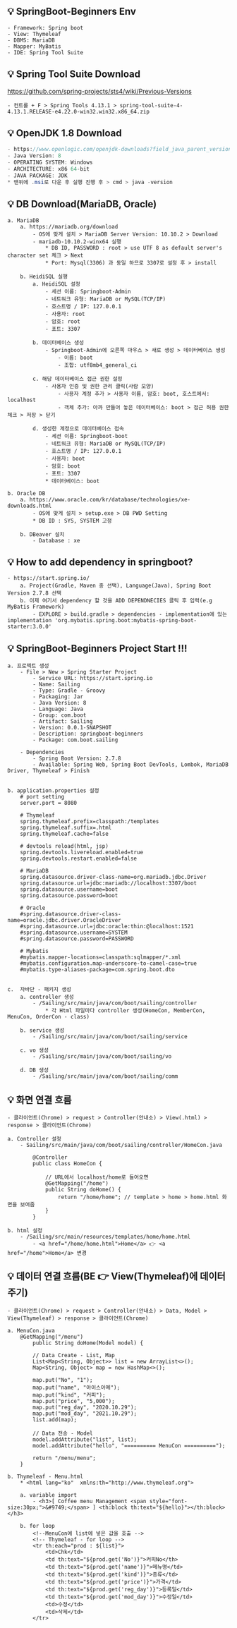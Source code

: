 ## 💡 SpringBoot-Beginners Env
    - Framework: Spring boot
    - View: Thymeleaf
    - DBMS: MariaDB
    - Mapper: MyBatis
    - IDE: Spring Tool Suite
    
## 💡 Spring Tool Suite Download 
https://github.com/spring-projects/sts4/wiki/Previous-Versions

    - 컨트롤 + F > Spring Tools 4.13.1 > spring-tool-suite-4-4.13.1.RELEASE-e4.22.0-win32.win32.x86_64.zip
    
## 💡 OpenJDK 1.8 Download
```java
- https://www.openlogic.com/openjdk-downloads?field_java_parent_version_target_id=416&field_operating_system_target_id=436&field_architecture_target_id=391&field_java_package_target_id=396
- Java Version: 8
- OPERATING SYSTEM: Windows
- ARCHITECTURE: x86 64-bit
- JAVA PACKAGE: JDK
* 맨위에 .msi로 다운 후 실행 진행 후 > cmd > java -version
```    

## 💡 DB Download(MariaDB, Oracle)
    a. MariaDB 
        a. https://mariadb.org/download
            - OS에 맞게 설치 > MariaDB Server Version: 10.10.2 > Download
            - mariadb-10.10.2-winx64 실행 
                * DB ID, PASSWORD : root > use UTF 8 as default server's character set 체크 > Next
                * Port: Mysql(3306) 과 동일 하므로 3307로 설정 후 > install
            
        b. HeidiSQL 실행
            a. HeidiSQL 설정
                - 세션 이름: Springboot-Admin
                - 네트워크 유형: MariaDB or MySQL(TCP/IP)
                - 호스트명 / IP: 127.0.0.1
                - 사용자: root
                - 암호: root
                - 포트: 3307

            b. 데이터베이스 생성
                - Springboot-Admin에 오른쪽 마우스 > 새로 생성 > 데이터베이스 생성 
                    - 이름: boot
                    - 조합: utf8mb4_general_ci 
            
            c. 해당 데이터베이스 접근 권한 설정
                - 사용자 인증 및 권한 관리 클릭(사람 모양) 
                    - 사용자 계정 추가 > 사용자 이름, 암호: boot, 호스트에서: localhost
                    - 객체 추가: 아까 만들어 놓은 데이터베이스: boot > 접근 허용 권한 체크 > 저장 > 닫기 
                    
            d. 생성한 계정으로 데이터베이스 접속
                - 세션 이름: Springboot-boot
                - 네트워크 유형: MariaDB or MySQL(TCP/IP)
                - 호스트명 / IP: 127.0.0.1
                - 사용자: boot
                - 암호: boot
                - 포트: 3307
                * 데이터베이스: boot
    
    b. Oracle DB
        a. https://www.oracle.com/kr/database/technologies/xe-downloads.html
            - OS에 맞게 설치 > setup.exe > DB PWD Setting
            * DB ID : SYS, SYSTEM 고정
            
        b. DBeaver 설치
            - Database : xe

## 💡 How to add dependency in springboot?
    - https://start.spring.io/
        a. Project(Gradle, Maven 중 선택), Language(Java), Spring Boot Version 2.7.8 선택 
        b. 이제 여기서 dependency 할 것을 ADD DEPENDNECIES 클릭 후 입력(e.g MyBatis Framework)
            - EXPLORE > build.gradle > dependencies - implementation에 있는 implementation 'org.mybatis.spring.boot:mybatis-spring-boot-starter:3.0.0' 
                    
## 💡 SpringBoot-Beginners Project Start !!!        
    a. 프로젝트 생성 
        - File > New > Spring Starter Project
            - Service URL: https://start.spring.io
            - Name: Sailing
            - Type: Gradle - Groovy 
            - Packaging: Jar
            - Java Version: 8
            - Language: Java
            - Group: com.boot
            - Artifact: Sailing
            - Version: 0.0.1-SNAPSHOT
            - Description: springboot-beginners
            - Package: com.boot.sailing
        
        - Dependencies
            - Spring Boot Version: 2.7.8
            - Available: Spring Web, Spring Boot DevTools, Lombok, MariaDB Driver, Thymeleaf > Finish
                  
                  
    b. application.properties 설정
        # port setting
        server.port = 8080

        # Thymeleaf
        spring.thymeleaf.prefix=classpath:/templates
        spring.thymeleaf.suffix=.html
        spring.thymeleaf.cache=false

        # devtools reload(html, jsp)
        spring.devtools.livereload.enabled=true
        spring.devtools.restart.enabled=false

        # MariaDB
        spring.datasource.driver-class-name=org.mariadb.jdbc.Driver
        spring.datasource.url=jdbc:mariadb://localhost:3307/boot
        spring.datasource.username=boot
        spring.datasource.password=boot

        # Oracle
        #spring.datasource.driver-class-name=oracle.jdbc.driver.OracleDriver
        #spring.datasource.url=jdbc:oracle:thin:@localhost:1521
        #spring.datasource.username=SYSTEM
        #spring.datasource.password=PASSWORD
         
        # Mybatis
        #mybatis.mapper-locations=classpath:sqlmapper/*.xml
        #mybatis.configuration.map-underscore-to-camel-case=true
        #mybatis.type-aliases-package=com.spring.boot.dto
        
        
    c.  자바단 - 패키지 생성
        a. controller 생성
            - /Sailing/src/main/java/com/boot/sailing/controller
                * 각 Html 파일마다 controller 생성(HomeCon, MemberCon, MenuCon, OrderCon - class)
            
        b. service 생성
            - /Sailing/src/main/java/com/boot/sailing/service
            
        c. vo 생성
            - /Sailing/src/main/java/com/boot/sailing/vo
                                
        d. DB 생성
            - /Sailing/src/main/java/com/boot/sailing/comm
      
## 💡 화면 연결 흐름
    - 클라이언트(Chrome) > request > Controller(안내소) > View(.html) > response > 클라이언트(Chrome)
    
    a. Controller 설정 
        - Sailing/src/main/java/com/boot/sailing/controller/HomeCon.java
        
            @Controller
            public class HomeCon {

                // URL에서 localhost/home로 들어오면
                @GetMapping("/home")
                public String doHome() {
                    return "/home/home"; // template > home > home.html 화면을 보여줌
                }
            }
        
    b. html 설정
        - /Sailing/src/main/resources/templates/home/home.html
            - <a href="/home/home.html">Home</a> 👉 <a href="/home">Home</a> 변경
                    
## 💡 데이터 연결 흐름(BE 👉 View(Thymeleaf)에 데이터 주기)    
    - 클라이언트(Chrome) > request > Controller(안내소) > Data, Model > View(Thymeleaf) > response > 클라이언트(Chrome)

    a. MenuCon.java
        @GetMapping("/menu")
            public String doHome(Model model) {

            // Data Create - List, Map
            List<Map<String, Object>> list = new ArrayList<>();
            Map<String, Object> map = new HashMap<>();

            map.put("No", "1");
            map.put("name", "아이스아메");
            map.put("kind", "커피");
            map.put("price", "5,000");
            map.put("reg_day", "2020.10.29");
            map.put("mod_day", "2021.10.29");
            list.add(map);

            // Data 전송 - Model
            model.addAttribute("list", list);
            model.addAttribute("hello", "========== MenuCon ==========");

            return "/menu/menu"; 
        }    
    
    b. Thymeleaf - Menu.html
        * <html lang="ko"  xmlns:th="http://www.thymeleaf.org">
            
        a. variable import 
            - <h3>[ Coffee menu Management <span style="font-size:30px;">&#9749;</span> ] <th:block th:text="${hello}"></th:block>  </h3>

        b. for loop
            <!--MenuCon에 list에 넣은 값을 호출 -->
            <!-- Thymeleaf - for loop -->      
            <tr th:each="prod : ${list}">
                <td>Chk</td>
                <td th:text="${prod.get('No')}">커피No</th>
                <td th:text="${prod.get('name')}">메뉴명</td>
                <td th:text="${prod.get('kind')}">종류</td>
                <td th:text="${prod.get('price')}">가격</td>
                <td th:text="${prod.get('reg_day')}">등록일</td>
                <td th:text="${prod.get('mod_day')}">수정일</td>
                <td>수정</td>
                <td>삭제</td>
            </tr>